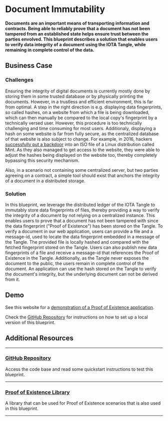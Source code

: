 # Document Immutability

**Documents are an important means of transporting information and contracts. Being able to reliably prove that a document has not been tampered from an established state helps ensure trust between the parties envolved. This blueprint describes a solution that enables users to verify data integrity of a document using the IOTA Tangle, while remaining in complete control of the data.**
## Business Case

### Challenges

Ensuring the integrity of digital documents is currently mostly done by storing them in some trusted database or by physically printing the documents. However, in a trustless and efficient environment, this is far from optimal.
A step in the right direction is e.g. displaying data fingerprints, so called hashes, on a website from which a file is being downloaded, which can then manually be compared to the local copy's fingerprint by a technically versed user. 
However, this procedure is too technically challenging and time consuming for most users. Additionaly, displaying a hash on some website is far from fully secure, as the centralized database of that website is also subject to change. For example, in 2016, hackers [successfully put a backdoor](https://blog.linuxmint.com/?p=2994) into an ISO file of a Linux distribution called Mint. As they also managed to get access to the website, they were able to adjust the hashes being displayed on the website too, thereby completely bypassing this security mechanism.

Also, in a scenario not containing some centralized server, but two parties agreeing on a contract, a simple tool should exist that anchors the integrity of a document in a distributed storage. 


### Solution

In this blueprint, we leverage the distributed ledger of the IOTA Tangle to immutably store data fingerprints of files, thereby providing a way to verify the integrity of a document by not relying on a centralized instance. 
This enables users to prove that a document has not been tampered with since the data fingerprint ("Proof of Existence") has been stored on the Tangle.
To verify a document in our web application, users can provide a file and a message-id, used to locate the data fingerprint embedded in a message of the Tangle. The provided file is locally hashed and compared with the fetched fingerprint stored on the Tangle.
Users can also publish new data fingerprints of a file and receive a message-id that references the Proof of Existence in the Tangle.
Additionally, as the Tangle never exposes the document to the public, the users remain in complete control of the document. An application can use the hash stored on the Tangle to verify the document's integrity, but the underlying document can not be derived from it. 


## Demo

See this website for a [demonstration of a Proof of Existence application](https://iota-poex.dag.sh/).

Check the [GitHub Repository](https://github.com/iotaledger/poc-document-immutable-blueprint) for instructions on how to set up a local version of this blueprint.

## Additional Resources

---------------
### [GitHub Repository](https://github.com/iotaledger/poc-document-immutable-blueprint)

Access the code base and read some quickstart instructions to test this blueprint.

---

### [Proof of Existence Library](https://www.npmjs.com/package/@iota/poex-tool)

A library that can be used for Proof of Existence scenarios that is also used in this blueprint.

---------------
